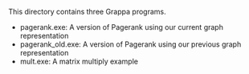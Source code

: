This directory contains three Grappa programs.
* pagerank.exe: A version of Pagerank using our current graph representation
* pagerank_old.exe: A version of Pagerank using our previous graph representation
* mult.exe: A matrix multiply example
